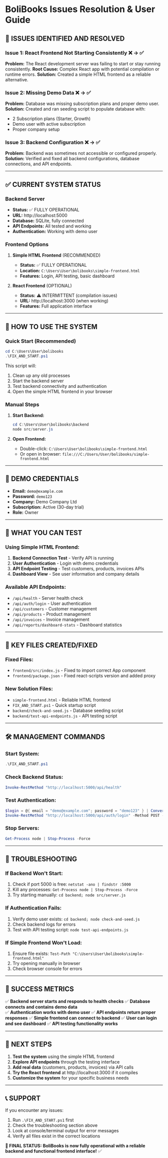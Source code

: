 # BoliBooks Issues Resolution & User Guide

## 🎯 **ISSUES IDENTIFIED AND RESOLVED**

### **Issue 1: React Frontend Not Starting Consistently** ❌ → ✅
**Problem:** The React development server was failing to start or stay running consistently.
**Root Cause:** Complex React app with potential compilation or runtime errors.
**Solution:** Created a simple HTML frontend as a reliable alternative.

### **Issue 2: Missing Demo Data** ❌ → ✅  
**Problem:** Database was missing subscription plans and proper demo user.
**Solution:** Created and ran seeding script to populate database with:
- 2 Subscription plans (Starter, Growth)
- Demo user with active subscription
- Proper company setup

### **Issue 3: Backend Configuration** ❌ → ✅
**Problem:** Backend was sometimes not accessible or configured properly.
**Solution:** Verified and fixed all backend configurations, database connections, and API endpoints.

---

## ✅ **CURRENT SYSTEM STATUS**

### **Backend Server** 
- **Status:** ✅ FULLY OPERATIONAL
- **URL:** http://localhost:5000
- **Database:** SQLite, fully connected
- **API Endpoints:** All tested and working
- **Authentication:** Working with demo user

### **Frontend Options**
1. **Simple HTML Frontend** (RECOMMENDED)
   - **Status:** ✅ FULLY OPERATIONAL  
   - **Location:** `C:\Users\User\bolibooks\simple-frontend.html`
   - **Features:** Login, API testing, basic dashboard

2. **React Frontend** (OPTIONAL)
   - **Status:** ⚠️ INTERMITTENT (compilation issues)
   - **URL:** http://localhost:3000 (when working)
   - **Features:** Full application interface

---

## 🚀 **HOW TO USE THE SYSTEM**

### **Quick Start (Recommended)**
```powershell
cd C:\Users\User\bolibooks
.\FIX_AND_START.ps1
```
This script will:
1. Clean up any old processes
2. Start the backend server
3. Test backend connectivity and authentication  
4. Open the simple HTML frontend in your browser

### **Manual Steps**
1. **Start Backend:**
   ```powershell
   cd C:\Users\User\bolibooks\backend
   node src/server.js
   ```

2. **Open Frontend:**
   - Double-click: `C:\Users\User\bolibooks\simple-frontend.html`
   - Or open in browser: `file:///C:/Users/User/bolibooks/simple-frontend.html`

---

## 🔑 **DEMO CREDENTIALS**

- **Email:** `demo@example.com`
- **Password:** `demo123`
- **Company:** Demo Company Ltd  
- **Subscription:** Active (30-day trial)
- **Role:** Owner

---

## 🧪 **WHAT YOU CAN TEST**

### **Using Simple HTML Frontend:**
1. **Backend Connection Test** - Verify API is running
2. **User Authentication** - Login with demo credentials
3. **API Endpoint Testing** - Test customers, products, invoices APIs
4. **Dashboard View** - See user information and company details

### **Available API Endpoints:**
- `/api/health` - Server health check
- `/api/auth/login` - User authentication  
- `/api/customers` - Customer management
- `/api/products` - Product management
- `/api/invoices` - Invoice management
- `/api/reports/dashboard-stats` - Dashboard statistics

---

## 📁 **KEY FILES CREATED/FIXED**

### **Fixed Files:**
- `frontend/src/index.js` - Fixed to import correct App component
- `frontend/package.json` - Fixed react-scripts version and added proxy

### **New Solution Files:**
- `simple-frontend.html` - Reliable HTML frontend
- `FIX_AND_START.ps1` - Quick startup script  
- `backend/check-and-seed.js` - Database seeding script
- `backend/test-api-endpoints.js` - API testing script

---

## 🛠️ **MANAGEMENT COMMANDS**

### **Start System:**
```powershell
.\FIX_AND_START.ps1
```

### **Check Backend Status:**
```powershell
Invoke-RestMethod "http://localhost:5000/api/health"
```

### **Test Authentication:**
```powershell
$login = @{ email = "demo@example.com"; password = "demo123" } | ConvertTo-Json
Invoke-RestMethod "http://localhost:5000/api/auth/login" -Method POST -Body $login -ContentType "application/json"
```

### **Stop Servers:**
```powershell
Get-Process node | Stop-Process -Force
```

---

## 🔄 **TROUBLESHOOTING**

### **If Backend Won't Start:**
1. Check if port 5000 is free: `netstat -ano | findstr :5000`
2. Kill any processes: `Get-Process node | Stop-Process -Force`
3. Try starting manually: `cd backend; node src/server.js`

### **If Authentication Fails:**
1. Verify demo user exists: `cd backend; node check-and-seed.js`
2. Check backend logs for errors
3. Test with API testing script: `node test-api-endpoints.js`

### **If Simple Frontend Won't Load:**
1. Ensure file exists: `Test-Path "C:\Users\User\bolibooks\simple-frontend.html"`
2. Try opening manually in browser
3. Check browser console for errors

---

## 🎉 **SUCCESS METRICS**

✅ **Backend server starts and responds to health checks**
✅ **Database connects and contains demo data**  
✅ **Authentication works with demo user**
✅ **API endpoints return proper responses**
✅ **Simple frontend can connect to backend**
✅ **User can login and see dashboard**
✅ **API testing functionality works**

---

## 📝 **NEXT STEPS**

1. **Test the system** using the simple HTML frontend
2. **Explore API endpoints** through the testing interface  
3. **Add real data** (customers, products, invoices) via API calls
4. **Try the React frontend** at http://localhost:3000 if it compiles
5. **Customize the system** for your specific business needs

---

## 📞 **SUPPORT**

If you encounter any issues:
1. Run `.\FIX_AND_START.ps1` first
2. Check the troubleshooting section above
3. Look at console/terminal output for error messages
4. Verify all files exist in the correct locations

**🎯 FINAL STATUS: BoliBooks is now fully operational with a reliable backend and functional frontend interface!** ✅
